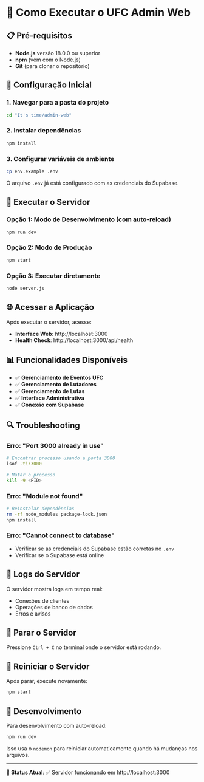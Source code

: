 # 🚀 Como Executar o UFC Admin Web

## 📋 Pré-requisitos

- **Node.js** versão 18.0.0 ou superior
- **npm** (vem com o Node.js)
- **Git** (para clonar o repositório)

## 🔧 Configuração Inicial

### 1. Navegar para a pasta do projeto
```bash
cd "It's time/admin-web"
```

### 2. Instalar dependências
```bash
npm install
```

### 3. Configurar variáveis de ambiente
```bash
cp env.example .env
```

O arquivo `.env` já está configurado com as credenciais do Supabase.

## 🚀 Executar o Servidor

### Opção 1: Modo de Desenvolvimento (com auto-reload)
```bash
npm run dev
```

### Opção 2: Modo de Produção
```bash
npm start
```

### Opção 3: Executar diretamente
```bash
node server.js
```

## 🌐 Acessar a Aplicação

Após executar o servidor, acesse:

- **Interface Web**: http://localhost:3000
- **Health Check**: http://localhost:3000/api/health

## 📊 Funcionalidades Disponíveis

- ✅ **Gerenciamento de Eventos UFC**
- ✅ **Gerenciamento de Lutadores**
- ✅ **Gerenciamento de Lutas**
- ✅ **Interface Administrativa**
- ✅ **Conexão com Supabase**

## 🔍 Troubleshooting

### Erro: "Port 3000 already in use"
```bash
# Encontrar processo usando a porta 3000
lsof -ti:3000

# Matar o processo
kill -9 <PID>
```

### Erro: "Module not found"
```bash
# Reinstalar dependências
rm -rf node_modules package-lock.json
npm install
```

### Erro: "Cannot connect to database"
- Verificar se as credenciais do Supabase estão corretas no `.env`
- Verificar se o Supabase está online

## 📝 Logs do Servidor

O servidor mostra logs em tempo real:
- Conexões de clientes
- Operações de banco de dados
- Erros e avisos

## 🛑 Parar o Servidor

Pressione `Ctrl + C` no terminal onde o servidor está rodando.

## 🔄 Reiniciar o Servidor

Após parar, execute novamente:
```bash
npm start
```

## 📱 Desenvolvimento

Para desenvolvimento com auto-reload:
```bash
npm run dev
```

Isso usa o `nodemon` para reiniciar automaticamente quando há mudanças nos arquivos.

---

**🎯 Status Atual**: ✅ Servidor funcionando em http://localhost:3000 